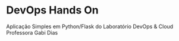 # DevOps Hands On
Aplicação Simples em Python/Flask do Laboratório DevOps & Cloud
Professora Gabi Dias
